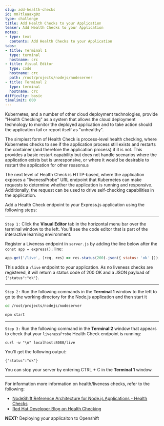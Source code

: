 ```yaml
---
slug: add-health-checks
id: mm7tleaaxg0z
type: challenge
title: Add Health Checks to your Application
teaser: Add Health Checks to your Application
notes:
- type: text
  contents: Add Health Checks to your Application
tabs:
- title: Terminal 1
  type: terminal
  hostname: crc
- title: Visual Editor
  type: code
  hostname: crc
  path: /root/projects/nodejs/nodeserver
- title: Terminal 2
  type: terminal
  hostname: crc
difficulty: basic
timelimit: 600
---
```

Kubernetes, and a number of other cloud deployment technologies, provide "Health Checking" as a system that allows the cloud deployment technology to monitor the deployed application and to take action should the application fail or report itself as "unhealthy".

The simplest form of Health Check is process-level health checking, where Kubernetes checks to see if the application process still exists and restarts the container (and therefore the application process) if it is not. This provides a basic restart capability but does not handle scenarios where the application exists but is unresponsive, or where it would be desirable to restart the application for other reasons.a

The next level of Health Check is HTTP-based, where the application exposes a "livenessProbe" URL endpoint that Kubernetes can make requests to determine whether the application is running and responsive. Additionally, the request can be used to drive self-checking capabilities in the application.

Add a Health Check endpoint to your Express.js application using the following steps:

----

`Step 1:` Click the **Visual Editor** tab in the horizontal menu bar over the terminal window to the left. You'll see the code editor that is part of the interactive learning environment.

Register a Liveness endpoint in `server.js` by adding the line below after the `const app = express();` line:

   ```js
   app.get('/live', (req, res) => res.status(200).json({ status: 'ok' }));
   ```

This adds a `/live` endpoint to your application. As no liveness checks are registered, it will return a status code of 200 OK and a JSON payload of `{"status":"ok"}`.

----

`Step 2:` Run the following commands in the **Terminal 1** window to the left to go to the working directory for the Node.js application and then start it

```sh
cd /root/projects/nodejs/nodeserver
```

```sh
npm start
```

----

`Step 3:` Run the following command in the **Terminal 2** window that appears to check that your `livenessProbe` Health Check endpoint is running:

```
curl -w "\n" localhost:8080/live
```

You'll get the following output:

```
{"status":"ok"}
```

You can stop your server by entering CTRL + C in the **Terminal 1** window.

----

For information more information on health/liveness checks, refer to the following:
 - [NodeShift Reference Architecture for Node.js Applications - Health Checks](https://github.com/nodeshift/nodejs-reference-architecture/blob/master/docs/operations/healthchecks.md)
 - [Red Hat Developer Blog on Health Checking](https://developers.redhat.com/blog/2020/11/10/you-probably-need-liveness-and-readiness-probes)


**NEXT:** Deploying your applicaiton to Openshift
